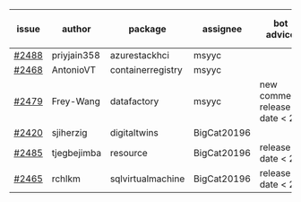 | issue | author | package | assignee | bot advice | created date of issue | target release date | date from target |
| ------ | ------ | ------ | ------ | ------ | ------ | ------ | :-----: |
| [#2488](https://github.com/Azure/sdk-release-request/issues/2488) | priyjain358 | azurestackhci | msyyc |   | 02-25 | 03-14 |   |
| [#2468](https://github.com/Azure/sdk-release-request/issues/2468) | AntonioVT | containerregistry | msyyc |   | 02-18 | 03-07 |   |
| [#2479](https://github.com/Azure/sdk-release-request/issues/2479) | Frey-Wang | datafactory | msyyc | new comment.  <br> release date < 2 ! <br> | 02-22 | 03-01 | -1 |
| [#2420](https://github.com/Azure/sdk-release-request/issues/2420) | sjiherzig | digitaltwins | BigCat20196 |   | 02-07 | 02-15 |   |
| [#2485](https://github.com/Azure/sdk-release-request/issues/2485) | tjegbejimba | resource | BigCat20196 |   release date < 2 ! <br> | 02-24 | 03-01 | -1 |
| [#2465](https://github.com/Azure/sdk-release-request/issues/2465) | rchlkm | sqlvirtualmachine | BigCat20196 |   release date < 2 ! <br> | 02-18 | 02-28 | -2 |
